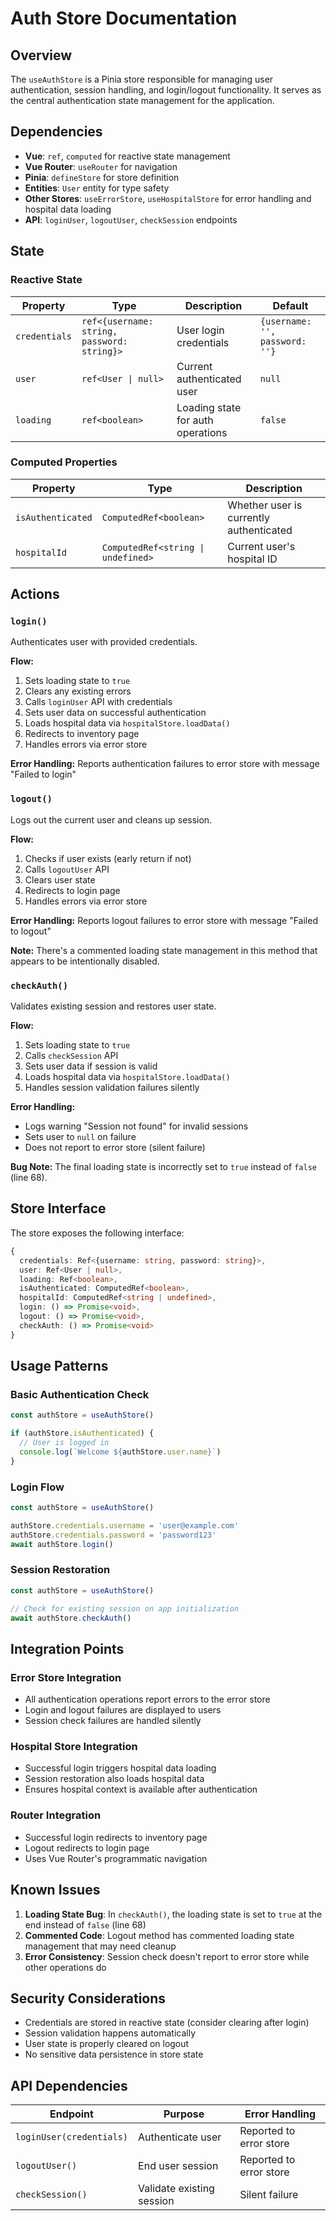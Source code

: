 # Auth Store Documentation

## Overview
The `useAuthStore` is a Pinia store responsible for managing user authentication, session handling, and login/logout functionality. It serves as the central authentication state management for the application.

## Dependencies
- **Vue**: `ref`, `computed` for reactive state management
- **Vue Router**: `useRouter` for navigation
- **Pinia**: `defineStore` for store definition
- **Entities**: `User` entity for type safety
- **Other Stores**: `useErrorStore`, `useHospitalStore` for error handling and hospital data loading
- **API**: `loginUser`, `logoutUser`, `checkSession` endpoints

## State

### Reactive State
| Property | Type | Description | Default |
|----------|------|-------------|---------|
| `credentials` | `ref<{username: string, password: string}>` | User login credentials | `{username: '', password: ''}` |
| `user` | `ref<User \| null>` | Current authenticated user | `null` |
| `loading` | `ref<boolean>` | Loading state for auth operations | `false` |

### Computed Properties
| Property | Type | Description |
|----------|------|-------------|
| `isAuthenticated` | `ComputedRef<boolean>` | Whether user is currently authenticated |
| `hospitalId` | `ComputedRef<string \| undefined>` | Current user's hospital ID |

## Actions

### `login()`
Authenticates user with provided credentials.

**Flow:**
1. Sets loading state to `true`
2. Clears any existing errors
3. Calls `loginUser` API with credentials
4. Sets user data on successful authentication
5. Loads hospital data via `hospitalStore.loadData()`
6. Redirects to inventory page
7. Handles errors via error store

**Error Handling:** Reports authentication failures to error store with message "Failed to login"

### `logout()`
Logs out the current user and cleans up session.

**Flow:**
1. Checks if user exists (early return if not)
2. Calls `logoutUser` API
3. Clears user state
4. Redirects to login page
5. Handles errors via error store

**Error Handling:** Reports logout failures to error store with message "Failed to logout"

**Note:** There's a commented loading state management in this method that appears to be intentionally disabled.

### `checkAuth()`
Validates existing session and restores user state.

**Flow:**
1. Sets loading state to `true`
2. Calls `checkSession` API
3. Sets user data if session is valid
4. Loads hospital data via `hospitalStore.loadData()`
5. Handles session validation failures silently

**Error Handling:** 
- Logs warning "Session not found" for invalid sessions
- Sets user to `null` on failure
- Does not report to error store (silent failure)

**Bug Note:** The final loading state is incorrectly set to `true` instead of `false` (line 68).

## Store Interface
The store exposes the following interface:
```typescript
{
  credentials: Ref<{username: string, password: string}>,
  user: Ref<User | null>,
  loading: Ref<boolean>,
  isAuthenticated: ComputedRef<boolean>,
  hospitalId: ComputedRef<string | undefined>,
  login: () => Promise<void>,
  logout: () => Promise<void>,
  checkAuth: () => Promise<void>
}
```

## Usage Patterns

### Basic Authentication Check
```typescript
const authStore = useAuthStore()

if (authStore.isAuthenticated) {
  // User is logged in
  console.log(`Welcome ${authStore.user.name}`)
}
```

### Login Flow
```typescript
const authStore = useAuthStore()

authStore.credentials.username = 'user@example.com'
authStore.credentials.password = 'password123'
await authStore.login()
```

### Session Restoration
```typescript
const authStore = useAuthStore()

// Check for existing session on app initialization
await authStore.checkAuth()
```

## Integration Points

### Error Store Integration
- All authentication operations report errors to the error store
- Login and logout failures are displayed to users
- Session check failures are handled silently

### Hospital Store Integration
- Successful login triggers hospital data loading
- Session restoration also loads hospital data
- Ensures hospital context is available after authentication

### Router Integration
- Successful login redirects to inventory page
- Logout redirects to login page
- Uses Vue Router's programmatic navigation

## Known Issues

1. **Loading State Bug**: In `checkAuth()`, the loading state is set to `true` at the end instead of `false` (line 68)
2. **Commented Code**: Logout method has commented loading state management that may need cleanup
3. **Error Consistency**: Session check doesn't report to error store while other operations do

## Security Considerations

- Credentials are stored in reactive state (consider clearing after login)
- Session validation happens automatically
- User state is properly cleared on logout
- No sensitive data persistence in store state

## API Dependencies

| Endpoint | Purpose | Error Handling |
|----------|---------|----------------|
| `loginUser(credentials)` | Authenticate user | Reported to error store |
| `logoutUser()` | End user session | Reported to error store |
| `checkSession()` | Validate existing session | Silent failure |
